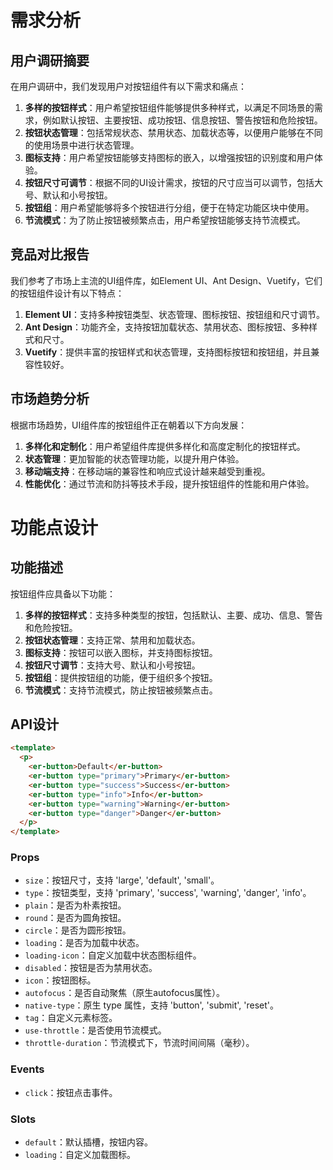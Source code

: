 
# 需求分析

## 用户调研摘要

在用户调研中，我们发现用户对按钮组件有以下需求和痛点：

1. **多样的按钮样式**：用户希望按钮组件能够提供多种样式，以满足不同场景的需求，例如默认按钮、主要按钮、成功按钮、信息按钮、警告按钮和危险按钮。
2. **按钮状态管理**：包括常规状态、禁用状态、加载状态等，以便用户能够在不同的使用场景中进行状态管理。
3. **图标支持**：用户希望按钮能够支持图标的嵌入，以增强按钮的识别度和用户体验。
4. **按钮尺寸可调节**：根据不同的UI设计需求，按钮的尺寸应当可以调节，包括大号、默认和小号按钮。
5. **按钮组**：用户希望能够将多个按钮进行分组，便于在特定功能区块中使用。
6. **节流模式**：为了防止按钮被频繁点击，用户希望按钮能够支持节流模式。

## 竞品对比报告

我们参考了市场上主流的UI组件库，如Element UI、Ant Design、Vuetify，它们的按钮组件设计有以下特点：

1. **Element UI**：支持多种按钮类型、状态管理、图标按钮、按钮组和尺寸调节。
2. **Ant Design**：功能齐全，支持按钮加载状态、禁用状态、图标按钮、多种样式和尺寸。
3. **Vuetify**：提供丰富的按钮样式和状态管理，支持图标按钮和按钮组，并且兼容性较好。

## 市场趋势分析

根据市场趋势，UI组件库的按钮组件正在朝着以下方向发展：

1. **多样化和定制化**：用户希望组件库提供多样化和高度定制化的按钮样式。
2. **状态管理**：更加智能的状态管理功能，以提升用户体验。
3. **移动端支持**：在移动端的兼容性和响应式设计越来越受到重视。
4. **性能优化**：通过节流和防抖等技术手段，提升按钮组件的性能和用户体验。

# 功能点设计

## 功能描述

按钮组件应具备以下功能：

1. **多样的按钮样式**：支持多种类型的按钮，包括默认、主要、成功、信息、警告和危险按钮。
2. **按钮状态管理**：支持正常、禁用和加载状态。
3. **图标支持**：按钮可以嵌入图标，并支持图标按钮。
4. **按钮尺寸调节**：支持大号、默认和小号按钮。
5. **按钮组**：提供按钮组的功能，便于组织多个按钮。
6. **节流模式**：支持节流模式，防止按钮被频繁点击。

## API设计

```html
<template>
  <p>
    <er-button>Default</er-button>
    <er-button type="primary">Primary</er-button>
    <er-button type="success">Success</er-button>
    <er-button type="info">Info</er-button>
    <er-button type="warning">Warning</er-button>
    <er-button type="danger">Danger</er-button>
  </p>
</template>
```

### Props

- `size`：按钮尺寸，支持 'large', 'default', 'small'。
- `type`：按钮类型，支持 'primary', 'success', 'warning', 'danger', 'info'。
- `plain`：是否为朴素按钮。
- `round`：是否为圆角按钮。
- `circle`：是否为圆形按钮。
- `loading`：是否为加载中状态。
- `loading-icon`：自定义加载中状态图标组件。
- `disabled`：按钮是否为禁用状态。
- `icon`：按钮图标。
- `autofocus`：是否自动聚焦（原生autofocus属性）。
- `native-type`：原生 type 属性，支持 'button', 'submit', 'reset'。
- `tag`：自定义元素标签。
- `use-throttle`：是否使用节流模式。
- `throttle-duration`：节流模式下，节流时间间隔（毫秒）。

### Events

- `click`：按钮点击事件。

### Slots

- `default`：默认插槽，按钮内容。
- `loading`：自定义加载图标。
